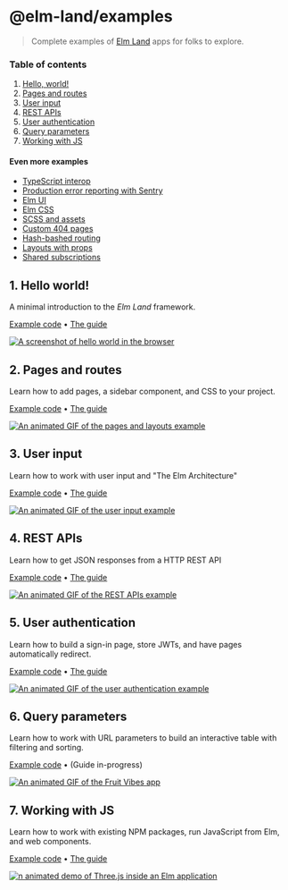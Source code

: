 # @elm-land/examples
> Complete examples of [Elm Land](https://elm.land) apps for folks to explore.

### Table of contents

1. [Hello, world!](#1-hello-world)
1. [Pages and routes](#2-pages-and-routes)
1. [User input](#3-user-input)
1. [REST APIs](#4-rest-apis)
1. [User authentication](#5-user-authentication)
1. [Query parameters](#6-query-parameters)
1. [Working with JS](#7-working-with-js)

#### Even more examples

- [TypeScript interop](./10-typescript-interop/)
- [Production error reporting with Sentry](./11-error-reporting/)
- [Elm UI](./12-elm-ui/)
- [Elm CSS](./13-elm-css/)
- [SCSS and assets](./14-scss-and-assets/)
- [Custom 404 pages](./15-custom-404-pages/)
- [Hash-bashed routing](./16-hash-based-routing/)
- [Layouts with props](./17-layout-props-types/)
- [Shared subscriptions](./18-shared-subscriptions/)

## 1. Hello world!

A minimal introduction to the _Elm Land_ framework.

[Example code](./01-hello-world/) • [The guide](https://elm.land/guide/)

[![A screenshot of hello world in the browser](./01-hello-world/screenshot.jpg)](./01-hello-world/)


## 2. Pages and routes

Learn how to add pages, a sidebar component, and CSS to your project.

[Example code](./02-pages-and-routes/) • [The guide](https://elm.land/guide/pages-and-routes)

[![An animated GIF of the pages and layouts example](./02-pages-and-routes/screenshot.gif)](./02-pages-and-routes/)


## 3. User input

Learn how to work with user input and "The Elm Architecture"

[Example code](./03-user-input/) • [The guide](https://elm.land/guide/user-input)

[![An animated GIF of the user input example](./03-user-input/screenshot.gif)](./03-user-input/)


## 4. REST APIs

Learn how to get JSON responses from a HTTP REST API

[Example code](./04-rest-apis/) • [The guide](https://elm.land/guide/rest-apis)

[![An animated GIF of the REST APIs example](./04-rest-apis/screenshot.gif)](./04-rest-apis/)

## 5. User authentication

Learn how to build a sign-in page, store JWTs, and have pages automatically redirect.

[Example code](./05-user-auth/) • [The guide](https://elm.land/guide/user-auth)

[![An animated GIF of the user authentication example](./05-user-auth/screenshot.gif)](./05-user-auth/)

## 6. Query parameters

Learn how to work with URL parameters to build an interactive table with filtering and sorting.

[Example code](./06-query-parameters/) • (Guide in-progress)

[![An animated GIF of the Fruit Vibes app](./06-query-parameters/screenshot.gif)](./06-query-parameters/)

## 7. Working with JS

Learn how to work with existing NPM packages, run JavaScript from Elm, and web components.

[Example code](./07-working-with-js/) • [The guide](https://elm.land/guide/working-with-js)

[![n animated demo of Three.js inside an Elm application](./07-working-with-js/screenshot.gif)](./07-working-with-js/)


